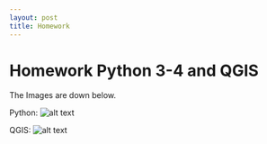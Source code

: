 ```yaml
---
layout: post
title: Homework
---
```


# Homework Python 3-4 and QGIS

The Images are down below.

Python: 
![alt text](/img/homeworkPython_Allacher_1002773.jpg)

QGIS:
![alt text](/img/CivilWarMap_Allacher_1002773.jpeg)
